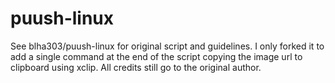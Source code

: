 puush-linux
===========
See blha303/puush-linux for original script and guidelines.
I only forked it to add a single command at the end of the script copying the image url to clipboard using xclip. 
All credits still go to the original author.
